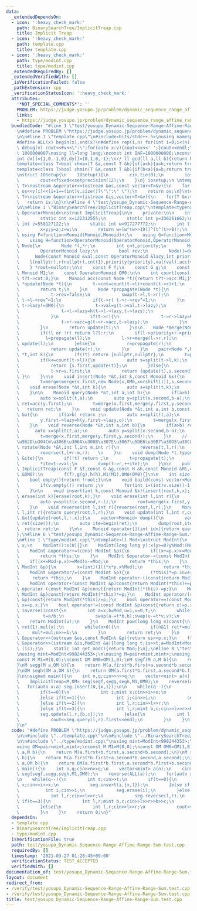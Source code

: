 ```yaml
---
data:
  _extendedDependsOn:
  - icon: ':heavy_check_mark:'
    path: BinarySearchTree/ImplicitTreap.cpp
    title: Implicit Treap
  - icon: ':heavy_check_mark:'
    path: template.cpp
    title: template.cpp
  - icon: ':heavy_check_mark:'
    path: type/modint.cpp
    title: type/modint.cpp
  _extendedRequiredBy: []
  _extendedVerifiedWith: []
  _isVerificationFailed: false
  _pathExtension: cpp
  _verificationStatusIcon: ':heavy_check_mark:'
  attributes:
    '*NOT_SPECIAL_COMMENTS*': ''
    PROBLEM: https://judge.yosupo.jp/problem/dynamic_sequence_range_affine_range_sum
    links:
    - https://judge.yosupo.jp/problem/dynamic_sequence_range_affine_range_sum
  bundledCode: "#line 1 \"test/yosupo_Dynamic-Sequence-Range-Affine-Range-Sum.test.cpp\"\
    \n#define PROBLEM \"https://judge.yosupo.jp/problem/dynamic_sequence_range_affine_range_sum\"\
    \n\n#line 1 \"template.cpp\"\n#include<bits/stdc++.h>\nusing namespace std;\n\
    #define ALL(x) begin(x),end(x)\n#define rep(i,n) for(int i=0;i<(n);i++)\n#define\
    \ debug(v) cout<<#v<<\":\";for(auto x:v){cout<<x<<' ';}cout<<endl;\n#define mod\
    \ 1000000007\nusing ll=long long;\nconst int INF=1000000000;\nconst ll LINF=1001002003004005006ll;\n\
    int dx[]={1,0,-1,0},dy[]={0,1,0,-1};\n// ll gcd(ll a,ll b){return b?gcd(b,a%b):a;}\n\
    template<class T>bool chmax(T &a,const T &b){if(a<b){a=b;return true;}return false;}\n\
    template<class T>bool chmin(T &a,const T &b){if(b<a){a=b;return true;}return false;}\n\
    \nstruct IOSetup{\n    IOSetup(){\n        cin.tie(0);\n        ios::sync_with_stdio(0);\n\
    \        cout<<fixed<<setprecision(12);\n    }\n} iosetup;\n \ntemplate<typename\
    \ T>\nostream &operator<<(ostream &os,const vector<T>&v){\n    for(int i=0;i<(int)v.size();i++)\
    \ os<<v[i]<<(i+1==(int)v.size()?\"\":\" \");\n    return os;\n}\ntemplate<typename\
    \ T>\nistream &operator>>(istream &is,vector<T>&v){\n    for(T &x:v)is>>x;\n \
    \   return is;\n}\n\n#line 4 \"test/yosupo_Dynamic-Sequence-Range-Affine-Range-Sum.test.cpp\"\
    \n\n#line 1 \"BinarySearchTree/ImplicitTreap.cpp\"\ntemplate<typename Monoid,typename\
    \ OperatorMonoid>\nstruct ImplicitTreap{\n\n    private:\n\n    inline int xorshift(){\n\
    \        static int x=122312555;\n        static int y=336261662;\n        static\
    \ int z=558127122;\n        static int w=917277772;\n        int t;\n        t=x^(x<<11);\n\
    \        x=y;y=z;z=w;\n        return w=(w^(w>>19))^(t^(t>>8));\n    }\n\n   \
    \ using F=function<Monoid(Monoid,Monoid)>;\n    using G=function<Monoid(Monoid,OperatorMonoid)>;\n\
    \    using H=function<OperatorMonoid(OperatorMonoid,OperatorMonoid)>;\n\n    struct\
    \ Node{\n        Node *l,*r;\n        int cnt,priority;\n        Monoid val,acc;\n\
    \        OperatorMonoid lazy;\n        bool rev;\n        Node()=default;\n  \
    \      Node(const Monoid &val,const OperatorMonoid &lazy,int priority):\n    \
    \    l(nullptr),r(nullptr),cnt(1),priority(priority),val(val),acc(val),lazy(lazy),rev(false){}\n\
    \    } *root=nullptr;\n\n    const F f;\n    const G g;\n    const H h;\n    const\
    \ Monoid M1;\n    const OperatorMonoid OM0;\n\n    int count(const Node *t){return\
    \ t?t->cnt:0;}\n    Monoid acc(const Node *t){return t?t->acc:M1;}\n\n    Node\
    \ *update(Node *t){\n        t->cnt=count(t->l)+count(t->r)+1;\n        t->acc=f(f(acc(t->l),t->val),acc(t->r));\n\
    \        return t;\n    }\n    Node *propagate(Node *t){\n        if(t and t->rev){\n\
    \            t->rev=false;\n            swap(t->l,t->r);\n            if(t->l)\
    \ t->l->rev^=1;\n            if(t->r) t->r->rev^=1;\n        }\n        if(t and\
    \ t->lazy!=OM0){\n            t->val=g(t->val,t->lazy);\n            if(t->l){\n\
    \                t->l->lazy=h(t->l->lazy,t->lazy);\n                t->l->acc=g(t->l->acc,t->lazy);\n\
    \            }\n            if(t->r){\n                t->r->lazy=h(t->r->lazy,t->lazy);\n\
    \                t->r->acc=g(t->r->acc,t->lazy);\n            }\n            t->lazy=OM0;\n\
    \        }\n        return update(t);\n    }\n\n    Node *merge(Node *l,Node *r){\n\
    \        if(!l or !r) return l?l:r;\n        if(l->priority>r->priority){\n  \
    \          l=propagate(l);\n            l->r=merge(l->r,r);\n            return\
    \ update(l);\n        }else{\n            r=propagate(r);\n            r->l=merge(l,r->l);\n\
    \            return update(r);\n        }\n    }\n    pair<Node *,Node *> split(Node\
    \ *t,int k){\n        if(!t) return {nullptr,nullptr};\n        t=propagate(t);\n\
    \        if(k<=count(t->l)){\n            auto s=split(t->l,k);\n            t->l=s.second;\n\
    \            return {s.first,update(t)};\n        }else{\n            auto s=split(t->r,k-count(t->l)-1);\n\
    \            t->r=s.first;\n            return {update(t),s.second};\n       \
    \ }\n    }\n\n    void insert(Node *&t,int k,const Monoid &x){\n        auto s=split(t,k);\n\
    \        t=merge(merge(s.first,new Node(x,OM0,xorshift())),s.second);\n    }\n\
    \    void erase(Node *&t,int k){\n        auto s=split(t,k);\n        t=merge(s.first,split(s.second,1).second);\n\
    \    }\n\n    Monoid query(Node *&t,int a,int b){\n        if(a>b) return M1;\n\
    \        auto x=split(t,a);\n        auto y=split(x.second,b-a);\n        auto\
    \ ret=acc(y.first);\n        t=merge(x.first,merge(y.first,y.second));\n     \
    \   return ret;\n    }\n    void update(Node *&t,int a,int b,const OperatorMonoid\
    \ &o){\n        if(a>b) return ;\n        auto x=split(t,a);\n        auto y=split(x.second,b-a);\n\
    \        y.first->lazy=h(y.first->lazy,o);\n        t=merge(x.first,merge(propagate(y.first),y.second));\n\
    \    }\n    void reverse(Node *&t,int a,int b){\n        if(a>b) return ;\n  \
    \      auto x=split(t,a);\n        auto y=split(x.second,b-a);\n        y.first->rev^=1;\n\
    \        t=merge(x.first,merge(y.first,y.second));\n    }\n    // [l,r)\u306E\u5148\
    \u982D\u304Cm\u306B\u306A\u308B\u307E\u3067\u5DE6\u30B7\u30D5\u30C8\n    void\
    \ rotate(Node *&t,int l,int m,int r){\n        reverse(t,l,r);\n        reverse(t,l,l+r-m);\n\
    \        reverse(t,l+r-m,r);   \n    }\n    void dump(Node *t,typename vector<Monoid>::iterator\
    \ &ite){\n        if(!t) return ;\n        t=propagate(t);\n        dump(t->l,ite);\n\
    \        *ite=t->val;\n        dump(t->r,++ite);\n    }\n\n    public:\n\n   \
    \ ImplicitTreap(const F &f,const G &g,const H &h,const Monoid &M1,const OperatorMonoid\
    \ &OM0):\n        f(f),g(g),h(h),M1(M1),OM0(OM0){}\n\n    int size(){return count(root);}\n\
    \    bool empty(){return !root;}\n\n    void build(const vector<Monoid> &v){\n\
    \        if(v.empty()) return ;\n        for(int i=(int)v.size()-1;i>=0;i--) insert(0,v[i]);\n\
    \    }\n\n    void insert(int k,const Monoid &x){insert(root,k,x);}\n    void\
    \ erase(int k){erase(root,k);}\n    void erase(int l,int r){\n        auto x=split(root,l);\n\
    \        auto y=split(x.second,r-l);\n        root=merge(x.first,y.second);\n\
    \    }\n    void reverse(int l,int r){reverse(root,l,r);}\n    Monoid query(int\
    \ l,int r){return query(root,l,r);}\n    void update(int l,int r,const OperatorMonoid\
    \ &x){update(root,l,r,x);}\n    vector<Monoid> dump(){\n        vector<Monoid>\
    \ ret(size());\n        auto ite=begin(ret);\n        dump(root,ite);\n      \
    \  return ret;\n    }\n\n    Monoid operator[](int idx){return query(idx,idx+1);}\n\
    };\n#line 6 \"test/yosupo_Dynamic-Sequence-Range-Affine-Range-Sum.test.cpp\"\n\
    \n#line 1 \"type/modint.cpp\"\ntemplate<ll Mod>\nstruct ModInt{\n    long long\
    \ x;\n    ModInt():x(0){}\n    ModInt(long long y):x(y>=0?y%Mod:(Mod-(-y)%Mod)%Mod){}\n\
    \    ModInt &operator+=(const ModInt &p){\n        if((x+=p.x)>=Mod) x-=Mod;\n\
    \        return *this;\n    }\n    ModInt &operator-=(const ModInt &p){\n    \
    \    if((x+=Mod-p.x)>=Mod)x-=Mod;\n        return *this;\n    }\n    ModInt &operator*=(const\
    \ ModInt &p){\n        x=(int)(1ll*x*p.x%Mod);\n        return *this;\n    }\n\
    \    ModInt &operator/=(const ModInt &p){\n        (*this)*=p.inverse();\n   \
    \     return *this;\n    }\n    ModInt operator-()const{return ModInt(-x);}\n\
    \    ModInt operator+(const ModInt &p)const{return ModInt(*this)+=p;}\n    ModInt\
    \ operator-(const ModInt &p)const{return ModInt(*this)-=p;}\n    ModInt operator*(const\
    \ ModInt &p)const{return ModInt(*this)*=p;}\n    ModInt operator/(const ModInt\
    \ &p)const{return ModInt(*this)/=p;}\n    bool operator==(const ModInt &p)const{return\
    \ x==p.x;}\n    bool operator!=(const ModInt &p)const{return x!=p.x;}\n    ModInt\
    \ inverse()const{\n        int a=x,b=Mod,u=1,v=0,t;\n        while(b>0){\n   \
    \         t=a/b;\n            swap(a-=t*b,b);swap(u-=t*v,v);\n        }\n    \
    \    return ModInt(u);\n    }\n    ModInt pow(long long n)const{\n        ModInt\
    \ ret(1),mul(x);\n        while(n>0){\n            if(n&1) ret*=mul;\n       \
    \     mul*=mul;n>>=1;\n        }\n        return ret;\n    }\n    friend ostream\
    \ &operator<<(ostream &os,const ModInt &p){return os<<p.x;}\n    friend istream\
    \ &operator>>(istream &is,ModInt &a){long long t;is>>t;a=ModInt<Mod>(t);return\
    \ (is);}\n    static int get_mod(){return Mod;}\n};\n#line 8 \"test/yosupo_Dynamic-Sequence-Range-Affine-Range-Sum.test.cpp\"\
    \nusing mint=ModInt<998244353>;\n\nusing M=pair<mint,mint>;\nusing OM=pair<mint,mint>;\n\
    const M M1=M(0,0);\nconst OM OM0=OM(1,0);\nM segf(M a,M b){\n    return M(a.first+b.first,a.second+b.second);\n\
    }\nM segg(M a,OM b){\n    return M(a.first*b.first+a.second*b.second,a.second);\n\
    }\nOM segh(OM a,OM b){\n    return OM(a.first*b.first,a.second*b.first+b.second);\n\
    }\n\nsigned main(){\n    int n,q;cin>>n>>q;\n    vector<mint> a(n);\n    cin>>a;\n\
    \    ImplicitTreap<M,OM> seg(segf,segg,segh,M1,OM0);\n    reverse(ALL(a));\n \
    \   for(auto x:a) seg.insert(0,{x,1});\n\n    while(q--){\n        int t;cin>>t;\n\
    \        if(t==0){\n            int i;mint x;cin>>i>>x;\n            seg.insert(i,{x,1});\n\
    \        }else if(t==1){\n            int i;cin>>i;\n            seg.erase(i);\n\
    \        }else if(t==2){\n            int l,r;cin>>l>>r;\n            seg.reverse(l,r);\n\
    \        }else if(t==3){\n            int l,r;mint b,c;cin>>l>>r>>b>>c;\n    \
    \        seg.update(l,r,{b,c});\n        }else{\n            int l,r;cin>>l>>r;\n\
    \            cout<<seg.query(l,r).first<<endl;\n        }\n    }\n    return 0;\n\
    }\n"
  code: "#define PROBLEM \"https://judge.yosupo.jp/problem/dynamic_sequence_range_affine_range_sum\"\
    \n\n#include \"../template.cpp\"\n\n#include \"../BinarySearchTree/ImplicitTreap.cpp\"\
    \n\n#include \"../type/modint.cpp\"\nusing mint=ModInt<998244353>;\n\nusing M=pair<mint,mint>;\n\
    using OM=pair<mint,mint>;\nconst M M1=M(0,0);\nconst OM OM0=OM(1,0);\nM segf(M\
    \ a,M b){\n    return M(a.first+b.first,a.second+b.second);\n}\nM segg(M a,OM\
    \ b){\n    return M(a.first*b.first+a.second*b.second,a.second);\n}\nOM segh(OM\
    \ a,OM b){\n    return OM(a.first*b.first,a.second*b.first+b.second);\n}\n\nsigned\
    \ main(){\n    int n,q;cin>>n>>q;\n    vector<mint> a(n);\n    cin>>a;\n    ImplicitTreap<M,OM>\
    \ seg(segf,segg,segh,M1,OM0);\n    reverse(ALL(a));\n    for(auto x:a) seg.insert(0,{x,1});\n\
    \n    while(q--){\n        int t;cin>>t;\n        if(t==0){\n            int i;mint\
    \ x;cin>>i>>x;\n            seg.insert(i,{x,1});\n        }else if(t==1){\n  \
    \          int i;cin>>i;\n            seg.erase(i);\n        }else if(t==2){\n\
    \            int l,r;cin>>l>>r;\n            seg.reverse(l,r);\n        }else\
    \ if(t==3){\n            int l,r;mint b,c;cin>>l>>r>>b>>c;\n            seg.update(l,r,{b,c});\n\
    \        }else{\n            int l,r;cin>>l>>r;\n            cout<<seg.query(l,r).first<<endl;\n\
    \        }\n    }\n    return 0;\n}"
  dependsOn:
  - template.cpp
  - BinarySearchTree/ImplicitTreap.cpp
  - type/modint.cpp
  isVerificationFile: true
  path: test/yosupo_Dynamic-Sequence-Range-Affine-Range-Sum.test.cpp
  requiredBy: []
  timestamp: '2021-03-27 01:28:45+09:00'
  verificationStatus: TEST_ACCEPTED
  verifiedWith: []
documentation_of: test/yosupo_Dynamic-Sequence-Range-Affine-Range-Sum.test.cpp
layout: document
redirect_from:
- /verify/test/yosupo_Dynamic-Sequence-Range-Affine-Range-Sum.test.cpp
- /verify/test/yosupo_Dynamic-Sequence-Range-Affine-Range-Sum.test.cpp.html
title: test/yosupo_Dynamic-Sequence-Range-Affine-Range-Sum.test.cpp
---
```

